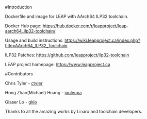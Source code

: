 #Introduction

Dockerfile and image for LEAP with AArch64 ILP32 toolchain.

Docker Hub page: https://hub.docker.com/r/leapproject/leap-aarch64_ilp32-toolchain/

Usage and build instructions: https://wiki.leapproject.ca/index.php?title=AArch64_ILP32_Toolchain

ILP32 Patches: https://github.com/leapproject/ilp32-toolchain

LEAP project homepage: https://www.leapproject.ca

#Contributors

Chris Tyler - [ctyler](https://github.com/ctyler)

Hong Zhan(Michael) Huang - [joulecpa](https://github.com/joulecpa)

Glaser Lo - [gklo](https://github.com/gklo)

Thanks to all the amazing works by Linaro and toolchain developers.
